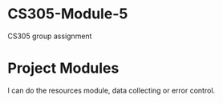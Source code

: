 # CS305-Module-5

CS305 group assignment

# Project Modules
I can do the resources module, data collecting or error control. 

